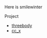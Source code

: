 Here is smilewinter

Project
- [threebody](https://github.com/smilewinter/threebody)
- [cc_x](https://github.com/smilewinter/cc_x)
